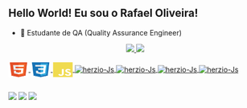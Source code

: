## Hello World! Eu sou o Rafael Oliveira!

- 📖 Estudante de QA (Quality Assurance Engineer)

<div align="center">
  <a href="https://github.com/8liveirafa">
  <img height="150em" src="https://github-readme-stats.vercel.app/api?username=8liveirafa&show=stars,commits,prs,issues,contrib&theme=dark"/>
  <img height="150em" src="https://github-readme-stats.vercel.app/api/top-langs/?username=8liveirafa&layout=compact&langs_count=7&theme=dark"/>
</div>
 <div style="display: inline_block"><br>
  <img align="center" alt="herzio-HTML" height="30" width="40" src="https://raw.githubusercontent.com/devicons/devicon/master/icons/html5/html5-original.svg">
  <img align="center" alt="herzio-CSS" height="30" width="40" src="https://raw.githubusercontent.com/devicons/devicon/master/icons/css3/css3-original.svg">
  <img align="center" alt="herzio-Js" height="30" width="40" src="https://raw.githubusercontent.com/devicons/devicon/master/icons/javascript/javascript-plain.svg">
  <img align="center" alt="herzio-Js" height="30" width="40" src="https://www.svgrepo.com/show/354321/selenium.svg">
  <img align="center" alt="herzio-Js" height="30" width="40" src="https://static-00.iconduck.com/assets.00/cypress-icon-512x511-29zvfts6.png">
  <img align="center" alt="herzio-Js" height="30" width="40" src="https://seeklogo.com/images/P/playwright-logo-22FA8B9E63-seeklogo.com.png">
  <img align="center" alt="herzio-Js" height="30" width="40" src="https://www.svgrepo.com/show/354202/postman-icon.svg">
</div>

##

<div>
  <a href="https://https://www.linkedin.com/in/rafael-oliveira-4aa402154/" target="_blank"><img src="https://img.shields.io/badge/-LinkedIn-%230077B5?style=for-the-badge&logo=linkedin&logoColor=white" target="_blank"></a>
  <a href = "mailto:rafaeel.rro@gmail.com"><img src="https://img.shields.io/badge/Gmail-D14836?style=for-the-badge&logo=gmail&logoColor=white" target="_blank"></a>
  <a href = "https://api.whatsapp.com/send?phone=351931350444"><img src="https://img.shields.io/badge/WhatsApp-25D366?style=for-the-badge&logo=whatsapp&logoColor=white" target="_blank"></a>
  </div>
